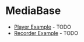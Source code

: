 MediaBase
=========

* [Player Example](https://github.com/newtriks/MediaBase)   - TODO
* [Recorder Example](https://github.com/newtriks/MediaBase) - TODO